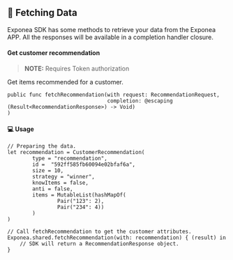 ## 🚀 Fetching Data

Exponea SDK has some methods to retrieve your data from the Exponea APP.
All the responses will be available in a completion handler closure.

#### Get customer recommendation

> **NOTE:** Requires Token authorization

Get items recommended for a customer.

```
public func fetchRecommendation(with request: RecommendationRequest,
                                completion: @escaping (Result<RecommendationResponse>) -> Void)
)
```

#### 💻 Usage

```
// Preparing the data.
let recommendation = CustomerRecommendation(
        type = "recommendation",
        id =  "592ff585fb60094e02bfaf6a",
        size = 10,
        strategy = "winner",
        knowItems = false,
        anti = false,
        items = MutableList(hashMapOf(
                Pair("123": 2),
                Pair("234": 4))
        )
)

// Call fetchRecommendation to get the customer attributes.
Exponea.shared.fetchRecommendation(with: recommendation) { (result) in
	// SDK will return a RecommendationResponse object.
}
```

